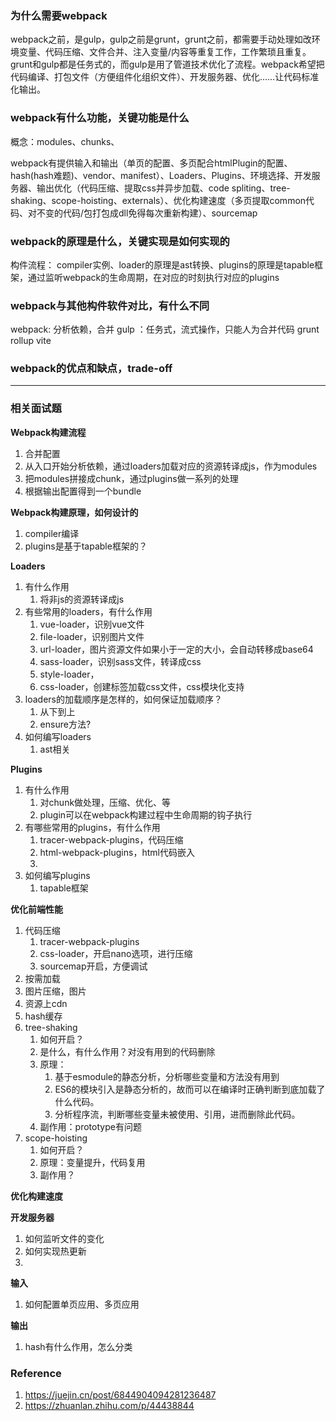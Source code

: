 <!--
 * @description: 
 * @author: xiangrong.liu
 * @Date: 2021-05-17 11:07:53
 * @LastEditors: xiangrong.liu
 * @LastEditTime: 2021-05-18 17:07:16
-->
### 为什么需要webpack
webpack之前，是gulp，gulp之前是grunt，grunt之前，都需要手动处理如改环境变量、代码压缩、文件合并、注入变量/内容等重复工作，工作繁琐且重复。grunt和gulp都是任务式的，而gulp是用了管道技术优化了流程。webpack希望把代码编译、打包文件（方便组件化组织文件）、开发服务器、优化……让代码标准化输出。

### webpack有什么功能，关键功能是什么

概念：modules、chunks、

webpack有提供输入和输出（单页的配置、多页配合htmlPlugin的配置、hash(hash难题)、vendor、manifest）、Loaders、Plugins、环境选择、开发服务器、输出优化（代码压缩、提取css并异步加载、code spliting、tree-shaking、scope-hoisting、externals）、优化构建速度（多页提取common代码、对不变的代码/包打包成dll免得每次重新构建）、sourcemap

### webpack的原理是什么，关键实现是如何实现的

构件流程：
compiler实例、loader的原理是ast转换、plugins的原理是tapable框架，通过监听webpack的生命周期，在对应的时刻执行对应的plugins

### webpack与其他构件软件对比，有什么不同
webpack: 分析依赖，合并
gulp    ：任务式，流式操作，只能人为合并代码
grunt
rollup
vite

### webpack的优点和缺点，trade-off


---
### 相关面试题

**Webpack构建流程**
1. 合并配置
2. 从入口开始分析依赖，通过loaders加载对应的资源转译成js，作为modules
3. 把modules拼接成chunk，通过plugins做一系列的处理
4. 根据输出配置得到一个bundle

**Webpack构建原理，如何设计的**
1. compiler编译
2. plugins是基于tapable框架的？

**Loaders**
1. 有什么作用
   1. 将非js的资源转译成js
2. 有些常用的loaders，有什么作用
   1. vue-loader，识别vue文件
   2. file-loader，识别图片文件
   3. url-loader，图片资源文件如果小于一定的大小，会自动转移成base64
   4. sass-loader，识别sass文件，转译成css
   5. style-loader，
   6. css-loader，创建标签加载css文件，css模块化支持
3. loaders的加载顺序是怎样的，如何保证加载顺序？
   1. 从下到上
   2. ensure方法?
4. 如何编写loaders
   1. ast相关

**Plugins**
1. 有什么作用
   1. 对chunk做处理，压缩、优化、等
   2. plugin可以在webpack构建过程中生命周期的钩子执行
2. 有哪些常用的plugins，有什么作用
   1. tracer-webpack-plugins，代码压缩
   2. html-webpack-plugins，html代码嵌入
   3. 
3. 如何编写plugins
   1. tapable框架

**优化前端性能**
1. 代码压缩
   1. tracer-webpack-plugins
   2. css-loader，开启nano选项，进行压缩
   3. sourcemap开启，方便调试
2. 按需加载
3. 图片压缩，图片
4. 资源上cdn
5. hash缓存
6. tree-shaking
   1. 如何开启？
   2. 是什么，有什么作用？对没有用到的代码删除
   3. 原理：
      1. 基于esmodule的静态分析，分析哪些变量和方法没有用到
      2. ES6的模块引入是静态分析的，故而可以在编译时正确判断到底加载了什么代码。
      3. 分析程序流，判断哪些变量未被使用、引用，进而删除此代码。
   4. 副作用：prototype有问题
7. scope-hoisting
   1. 如何开启？
   2. 原理：变量提升，代码复用
   3. 副作用？

**优化构建速度**

**开发服务器**
1. 如何监听文件的变化
2. 如何实现热更新
3. 

**输入**
1. 如何配置单页应用、多页应用

**输出**
1. hash有什么作用，怎么分类


### Reference
1. https://juejin.cn/post/6844904094281236487
2. https://zhuanlan.zhihu.com/p/44438844